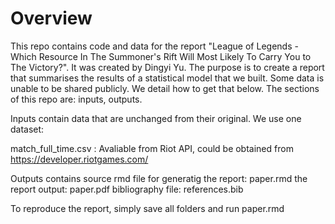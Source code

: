 # Overview

This repo contains code and data for the report "League of Legends - Which Resource In The Summoner's Rift Will Most Likely To Carry You to The Victory?". It was created by Dingyi Yu. The purpose is to create a report that summarises the results of a statistical model that we built. Some data is unable to be shared publicly. We detail how to get that below. The sections of this repo are: inputs, outputs.

Inputs contain data that are unchanged from their original. We use one dataset:

match_full_time.csv :  Avaliable from Riot API, could be obtained from https://developer.riotgames.com/ 

Outputs contains
source rmd file for generatig the report:  paper.rmd
the report output: paper.pdf
bibliography file: references.bib 

To reproduce the report, simply save all folders and run paper.rmd
